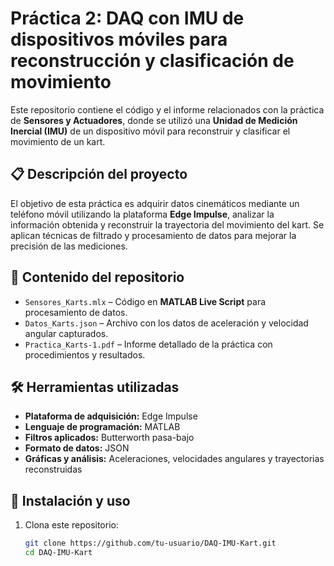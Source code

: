 # Práctica 2: DAQ con IMU de dispositivos móviles para reconstrucción y clasificación de movimiento

Este repositorio contiene el código y el informe relacionados con la práctica de **Sensores y Actuadores**, donde se utilizó una **Unidad de Medición Inercial (IMU)** de un dispositivo móvil para reconstruir y clasificar el movimiento de un kart.

## 📋 Descripción del proyecto

El objetivo de esta práctica es adquirir datos cinemáticos mediante un teléfono móvil utilizando la plataforma **Edge Impulse**, analizar la información obtenida y reconstruir la trayectoria del movimiento del kart. Se aplican técnicas de filtrado y procesamiento de datos para mejorar la precisión de las mediciones.

## 📂 Contenido del repositorio

- `Sensores_Karts.mlx` – Código en **MATLAB Live Script** para procesamiento de datos.
- `Datos_Karts.json` – Archivo con los datos de aceleración y velocidad angular capturados.
- `Practica_Karts-1.pdf` – Informe detallado de la práctica con procedimientos y resultados.

## 🛠️ Herramientas utilizadas

- **Plataforma de adquisición:** Edge Impulse
- **Lenguaje de programación:** MATLAB
- **Filtros aplicados:** Butterworth pasa-bajo
- **Formato de datos:** JSON
- **Gráficas y análisis:** Aceleraciones, velocidades angulares y trayectorias reconstruidas

## 🚀 Instalación y uso

1. Clona este repositorio:

   ```bash
   git clone https://github.com/tu-usuario/DAQ-IMU-Kart.git
   cd DAQ-IMU-Kart
